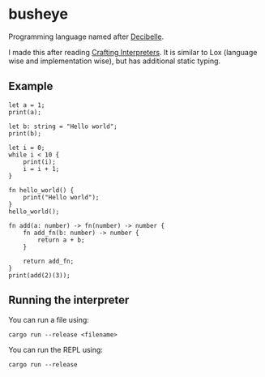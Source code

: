 # busheye
Programming language named after [Decibelle](https://wiki.cassettebeasts.com/wiki/Decibelle).

I made this after reading [Crafting Interpreters](https://craftinginterpreters.com/). It is similar to Lox (language wise and implementation wise), but has additional static typing.

## Example
```
let a = 1;
print(a);

let b: string = "Hello world";
print(b);

let i = 0;
while i < 10 {
    print(i);
    i = i + 1;
}

fn hello_world() {
    print("Hello world");
}
hello_world();

fn add(a: number) -> fn(number) -> number {
    fn add_fn(b: number) -> number {
        return a + b;
    }

    return add_fn;
}
print(add(2)(3));
```

## Running the interpreter
You can run a file using:
```
cargo run --release <filename>
```
You can run the REPL using:
```
cargo run --release
```
